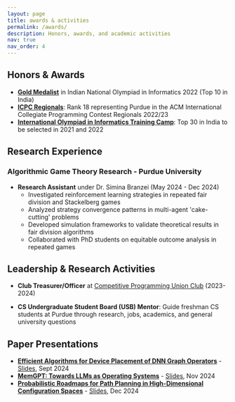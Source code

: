 ```yaml
---
layout: page
title: awards & activities
permalink: /awards/
description: Honors, awards, and academic activities
nav: true
nav_order: 4
---
```


## Honors & Awards

- **[Gold Medalist](https://www.iarcs.org.in/inoi/2022/inoi2022/results_inoi2022.php#gold)** in Indian National Olympiad in Informatics 2022 (Top 10 in India)
- **[ICPC Regionals](https://www.cs.purdue.edu/news/articles/2023/purdue-wins-ecna-regional-programming-competition.html)**: Rank 18 representing Purdue in the ACM International Collegiate Programming Contest Regionals 2022/23
- **[International Olympiad in Informatics Training Camp](https://www.iarcs.org.in/inoi/2021/inoi2021/results_inoi2021.php#ioitc)**: Top 30 in India to be selected in 2021 and 2022

## Research Experience

### Algorithmic Game Theory Research - Purdue University

- **Research Assistant** under Dr. Simina Branzei (May 2024 - Dec 2024)
  - Investigated reinforcement learning strategies in repeated fair division and Stackelberg games
  - Analyzed strategy convergence patterns in multi-agent 'cake-cutting' problems
  - Developed simulation frameworks to validate theoretical results in fair division algorithms
  - Collaborated with PhD students on equitable outcome analysis in repeated games

## Leadership & Research Activities

- **Club Treasurer/Officer** at [Competitive Programming Union Club](https://purduecpu.com/) (2023-2024)

- **CS Undergraduate Student Board (USB) Mentor**: Guide freshman CS students at Purdue through research, jobs, academics, and general university questions

## Paper Presentations

- **[Efficient Algorithms for Device Placement of DNN Graph Operators](https://arxiv.org/abs/2006.16423)** - [Slides](https://docs.google.com/presentation/d/1e5lnbSu5Vcsbx-vgOdTI9u0Qun5RSzbsAbk6KTMPR1Q/), Sept 2024
- **[MemGPT: Towards LLMs as Operating Systems](https://arxiv.org/abs/2310.08560)** - [Slides](https://docs.google.com/presentation/d/1QYvFLHtXEbJ2Q9b_eobqMPn2D1oa4wq7NJGaRfe2kwU), Nov 2024
- **[Probabilistic Roadmaps for Path Planning in High-Dimensional Configuration Spaces](https://ieeexplore.ieee.org/document/508439)** - [Slides](https://docs.google.com/presentation/d/1yxHirBYo2EUlANpTZop6G5nzpNhK-Ou901cqUswnGXI/), Dec 2024
